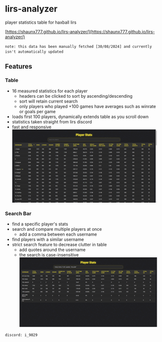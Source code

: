 # lirs-analyzer
player statistics table for haxball lirs

[https://shaunx777.github.io/lirs-analyzer/](https://shaunx777.github.io/lirs-analyzer/)

`note: this data has been manually fetched [30/08/2024] and currently isn't automatically updated`

## Features

### Table
  - 16 measured statistics for each player
    - headers can be clicked to sort by ascending/descending
    - sort will retain current search
    - only players who played +100 games have averages such as winrate or goals per game
  - loads first 100 players, dynamically extends table as you scroll down
  - statistics taken straight from lirs discord
  - fast and responsive
![Table](./screenshots/table.png)

### Search Bar
  - find a specific player's stats
  - search and compare multiple players at once
    - add a comma between each username
  - find players with a similar username
  - strict search feature to decrease clutter in table
    - add quotes around the username
    - the search is case-insensitive
![Search Bar](./screenshots/search.png)

`discord: i_9029`
